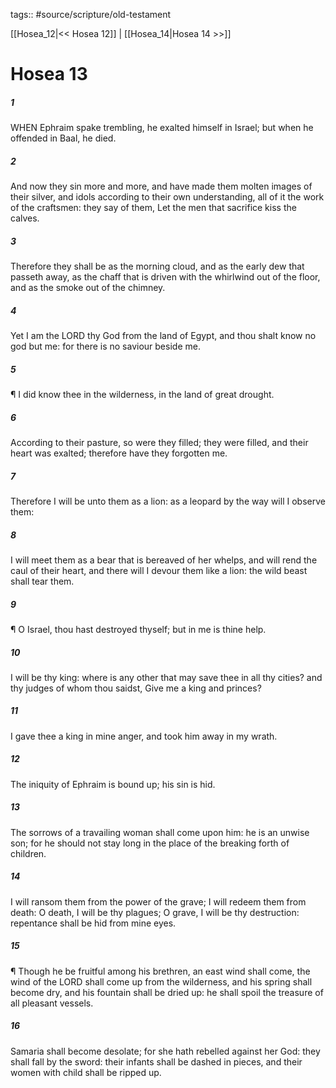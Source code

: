 tags:: #source/scripture/old-testament

[[Hosea_12|<< Hosea 12]] | [[Hosea_14|Hosea 14 >>]]

# Hosea 13

##### 1

WHEN Ephraim spake trembling, he exalted himself in Israel; but when he offended in Baal, he died.

##### 2

And now they sin more and more, and have made them molten images of their silver, and idols according to their own understanding, all of it the work of the craftsmen: they say of them, Let the men that sacrifice kiss the calves.

##### 3

Therefore they shall be as the morning cloud, and as the early dew that passeth away, as the chaff that is driven with the whirlwind out of the floor, and as the smoke out of the chimney.

##### 4

Yet I am the LORD thy God from the land of Egypt, and thou shalt know no god but me: for there is no saviour beside me.

##### 5

¶ I did know thee in the wilderness, in the land of great drought.

##### 6

According to their pasture, so were they filled; they were filled, and their heart was exalted; therefore have they forgotten me.

##### 7

Therefore I will be unto them as a lion: as a leopard by the way will I observe them:

##### 8

I will meet them as a bear that is bereaved of her whelps, and will rend the caul of their heart, and there will I devour them like a lion: the wild beast shall tear them.

##### 9

¶ O Israel, thou hast destroyed thyself; but in me is thine help.

##### 10

I will be thy king: where is any other that may save thee in all thy cities? and thy judges of whom thou saidst, Give me a king and princes?

##### 11

I gave thee a king in mine anger, and took him away in my wrath.

##### 12

The iniquity of Ephraim is bound up; his sin is hid.

##### 13

The sorrows of a travailing woman shall come upon him: he is an unwise son; for he should not stay long in the place of the breaking forth of children.

##### 14

I will ransom them from the power of the grave; I will redeem them from death: O death, I will be thy plagues; O grave, I will be thy destruction: repentance shall be hid from mine eyes.

##### 15

¶ Though he be fruitful among his brethren, an east wind shall come, the wind of the LORD shall come up from the wilderness, and his spring shall become dry, and his fountain shall be dried up: he shall spoil the treasure of all pleasant vessels.

##### 16

Samaria shall become desolate; for she hath rebelled against her God: they shall fall by the sword: their infants shall be dashed in pieces, and their women with child shall be ripped up.
